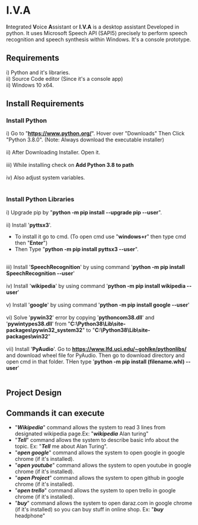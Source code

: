 # I.V.A

**I**ntegrated **V**oice **A**ssistant or **I.V.A** is a desktop assistant Developed in python. It uses Microsoft Speech API (SAPI5) precisely to perform speech recognition and speech synthesis within Windows. It's a console prototype.  

## Requirements

i) Python and it's libraries. <br/>
ii) Source Code editor (Since it's a console app) <br/>
ii) Windows 10 x64. <br/>

## Install Requirements
### Install Python
i) Go to "**https://www.python.org/**". Hover over "Downloads" Then Click "Python 3.8.0". (Note: Always download the executable installer) <br/> <br/>
ii) After Downloading Installer. Open it. <br/> <br/>
iii) While installing check on **Add Python 3.8 to path** <br/> <br/>
iv) Also adjust system variables. <br/><br/>

### Install Python Libraries
i) Upgrade pip by "**python -m pip install --upgrade pip --user**". <br/><br/>
ii)  Install '**pyttsx3**'.<br/>
  - To install it go to cmd. (To open cmd use "**windows+r**" then type cmd then "**Enter**") <br/>
  - Then Type "**python -m pip install pyttsx3 --user**". <br/> <br/>

iii) Install '**SpeechRecognition**' by using command '**python -m pip install SpeechRecognition --user**' <br/><br/>
iv) Install '**wikipedia**' by using command '**python -m pip install wikipedia --user**' <br/><br/>
v) Install '**google**' by using command '**python -m pip install google --user**'<br/><br/>
vi) Solve '**pywin32**' error by copying '**pythoncom38.dll**' and '**pywintypes38.dll**' from "**C:\Python38\Lib\site-packages\pywin32_system32**" to "**C:\Python38\Lib\site-packages\win32**" <br/><br/>
vii) Install '**PyAudio**'. Go to **https://www.lfd.uci.edu/~gohlke/pythonlibs/** and download wheel file for PyAudio. Then go to download directory and open cmd in that folder. THen type '**python -m pip install (filename.whl) --user**' <br/>  <br/>

## Project Design

## Commands it can execute 
- "***Wikipedia***" command allows the system to read 3 lines from designated wikipedia page.Ex: "***wikipedia*** Alan turing" <br/>
- "***Tell***" command allows the system to describe basic info about the topic. Ex: "***Tell*** me about Alan Turing". <br/>
- "***open google***" command allows the system to open google in google chrome (if it's installed). <br/>
- "***open youtube***" command allows the system to open youtube in google chrome (if it's installed). <br/>
- "***open Project***" command allows the system to open github in google chrome (if it's installed). <br/>
- "***open trello***" command allows the system to open trello in google chrome (if it's installed). <br/>
- "***buy***" command allows the system to open daraz.com in google chrome (if it's installed) so you can buy stuff in online shop. Ex: "***buy*** headphone" <br/>









